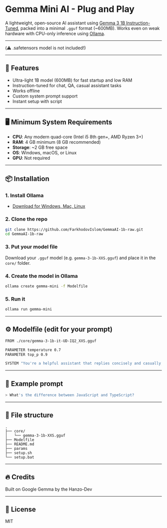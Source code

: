 # Gemma Mini AI - Plug and Play

A lightweight, open-source AI assistant using [Gemma 3 1B Instruction-Tuned](https://pixeldrain.com/u/pM9qtTWJ), packed into a minimal `.gguf` format (~600MB). Works even on weak hardware with CPU-only inference using [Ollama](https://ollama.com/).

---
(⚠️ .safetensors model is not included!)

---

## 🚀 Features
- Ultra-light 1B model (600MB) for fast startup and low RAM
- Instruction-tuned for chat, QA, casual assistant tasks
- Works offline
- Custom system prompt support
- Instant setup with script

---

## 🖥 Minimum System Requirements
- **CPU**: Any modern quad-core (Intel i5 8th gen+, AMD Ryzen 3+)
- **RAM**: 4 GB minimum (8 GB recommended)
- **Storage**: ~2 GB free space
- **OS**: Windows, macOS, or Linux
- **GPU**: Not required

---

## 📦 Installation

### 1. Install Ollama
- [Download for Windows, Mac, Linux](https://ollama.com/download)

### 2. Clone the repo
```bash
git clone https://github.com/FarkhodovIslom/GemmaAI-1b-raw.git
cd GemmaAI-1b-raw
```

### 3. Put your model file
Download your `.gguf` model (e.g. `gemma-3-1b-XXS.gguf`) and place it in the `core/` folder.

### 4. Create the model in Ollama
```bash
ollama create gemma-mini -f Modelfile
```

### 5. Run it
```bash
ollama run gemma-mini
```

---

## ⚙️ Modelfile (edit for your prompt)
```bash
FROM ./core/gemma-3-1b-it-UD-IQ2_XXS.gguf

PARAMETER temperature 0.7
PARAMETER top_p 0.9

SYSTEM "You're a helpful assistant that replies concisely and casually, with a touch of humor."
```

---

## 🧪 Example prompt
```bash
> What's the difference between JavaScript and TypeScript?
```

---

## 📁 File structure
```
.
├── core/
│   └── gemma-3-1b-XXS.gguf
├── Modelfile
├── README.md
├── params
├── setup.sh
└── setup.bat
```

---

## 🔥 Credits
Built on Google Gemma by the Hanzo-Dev

---

## 🤝 License
MIT
